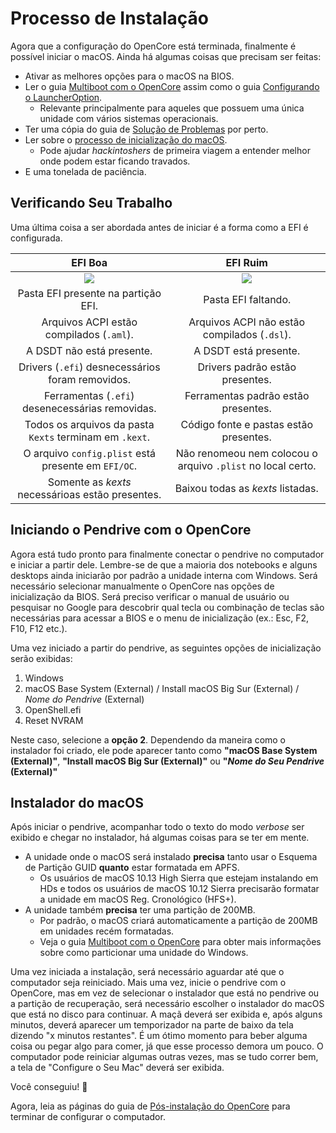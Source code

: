 # Processo de Instalação

Agora que a configuração do OpenCore está terminada, finalmente é possível iniciar o macOS. Ainda há algumas coisas que precisam ser feitas:

* Ativar as melhores opções para o macOS na BIOS.
* Ler o guia [Multiboot com o OpenCore](https://deomkds.github.io/OpenCore-Multiboot/) assim como o guia [Configurando o LauncherOption](https://deomkds.github.io/OpenCore-Post-Install/multiboot/bootstrap).
  * Relevante principalmente para aqueles que possuem uma única unidade com vários sistemas operacionais.
* Ter uma cópia do guia de [Solução de Problemas](../troubleshooting/troubleshooting.md) por perto.
* Ler sobre o [processo de inicialização do macOS](../troubleshooting/boot.md).
  * Pode ajudar *hackintoshers* de primeira viagem a entender melhor onde podem estar ficando travados.
* E uma tonelada de paciência.

## Verificando Seu Trabalho

Uma última coisa a ser abordada antes de iniciar é a forma como a EFI é configurada.

EFI Boa | EFI Ruim
:-------------------------:|:-------------------------:
![](../images/installation/install-md/good-efi.png)  |  ![](../images/installation/install-md/bad-efi.png)
Pasta EFI presente na partição EFI. | Pasta EFI faltando.
Arquivos ACPI estão compilados (`.aml`). | Arquivos ACPI não estão compilados (`.dsl`).
A DSDT não está presente. | A DSDT está presente.
Drivers (`.efi`) desnecessários foram removidos. | Drivers padrão estão presentes.
Ferramentas (`.efi`) desenecessárias removidas. | Ferramentas padrão estão presentes.
Todos os arquivos da pasta `Kexts` terminam em `.kext`. | Código fonte e pastas estão presentes.
O arquivo `config.plist` está presente em `EFI/OC`. | Não renomeou nem colocou o arquivo `.plist` no local certo.
Somente as *kexts* necessárioas estão presentes. | Baixou todas as *kexts* listadas.

## Iniciando o Pendrive com o OpenCore

Agora está tudo pronto para finalmente conectar o pendrive no computador e iniciar a partir dele. Lembre-se de que a maioria dos notebooks e alguns desktops ainda iniciarão por padrão a unidade interna com Windows. Será necessário selecionar manualmente o OpenCore nas opções de inicialização da BIOS. Será preciso verificar o manual de usuário ou pesquisar no Google para descobrir qual tecla ou combinação de teclas são necessárias para acessar a BIOS e o menu de inicialização (ex.: Esc, F2, F10, F12 etc.).

Uma vez iniciado a partir do pendrive, as seguintes opções de inicialização serão exibidas:

1. Windows
2. macOS Base System (External) / Install macOS Big Sur (External) / *Nome do Pendrive* (External)
3. OpenShell.efi
4. Reset NVRAM

Neste caso, selecione a **opção 2**. Dependendo da maneira como o instalador foi criado, ele pode aparecer tanto como **"macOS Base System (External)"**, **"Install macOS Big Sur (External)"** ou **"*Nome do Seu Pendrive* (External)"**

## Instalador do macOS

Após iniciar o pendrive, acompanhar todo o texto do modo *verbose* ser exibido e chegar no instalador, há algumas coisas para se ter em mente.

* A unidade onde o macOS será instalado **precisa** tanto usar o Esquema de Partição GUID **quanto** estar formatada em APFS.
  * Os usuários de macOS 10.13 High Sierra que estejam instalando em HDs e todos os usuários de macOS 10.12 Sierra precisarão formatar a unidade em macOS Reg. Cronológico (HFS+).
* A unidade também **precisa** ter uma partição de 200MB.
  * Por padrão, o macOS criará automaticamente a partição de 200MB em unidades recém formatadas.
  * Veja o guia [Multiboot com o OpenCore](https://deomkds.github.io/OpenCore-Multiboot/) para obter mais informações sobre como particionar uma unidade do Windows.

Uma vez iniciada a instalação, será necessário aguardar até que o computador seja reiniciado. Mais uma vez, inicie o pendrive com o OpenCore, mas em vez de selecionar o instalador que está no pendrive ou a partição de recuperação, será necessário escolher o instalador do macOS que está no disco para continuar. A maçã deverá ser exibida e, após alguns minutos, deverá aparecer um temporizador na parte de baixo da tela dizendo "x minutos restantes". É um ótimo momento para beber alguma coisa ou pegar algo para comer, já que esse processo demora um pouco. O computador pode reiniciar algumas outras vezes, mas se tudo correr bem, a tela de "Configure o Seu Mac" deverá ser exibida.

Você conseguiu! 🎉

Agora, leia as páginas do guia de [Pós-instalação do OpenCore](https://deomkds.github.io/OpenCore-Post-Install/) para terminar de configurar o computador.
